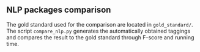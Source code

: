 ## NLP packages comparison


The gold standard used for the comparison are located in ```gold_standard/```. The script 
``compare_nlp.py`` generates the automatically obtained taggings and compares the result to
the gold standard through F-score and running time.